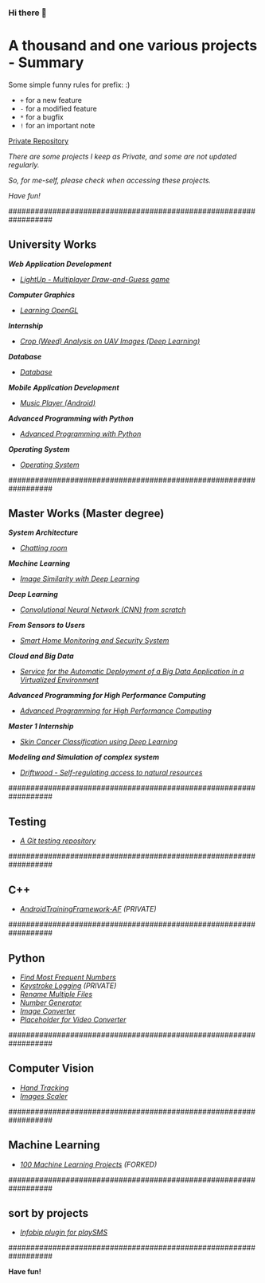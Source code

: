 ### Hi there 👋

<!--
**Lib3Rt9/Lib3Rt9** is a ✨ _special_ ✨ repository because its `README.md` (this file) appears on your GitHub profile.

Here are some ideas to get you started:

- 🔭 I’m currently working on ...
- 🌱 I’m currently learning ...
- 👯 I’m looking to collaborate on ...
- 🤔 I’m looking for help with ...
- 💬 Ask me about ...
- 📫 How to reach me: ...
- 😄 Pronouns: ...
- ⚡ Fun fact: ...
-->


# A thousand and one various projects - Summary

Some simple funny rules for prefix: :)
-    `+`    for a new feature
-    `-`    for a modified feature
-    `*`    for a bugfix
-    `!`    for an important note


[Private Repository](https://github.com/Lib3Rt9/Private)

*There are some projects I keep as Private, and some are not updated regularly.*

*So, for me-self, please check when accessing these projects.*

*Have fun!*

##################################################################

## University Works

***Web Application Development***
- *[LightUp - Multiplayer Draw-and-Guess game](https://github.com/Lib3Rt9/LightUp)*

***Computer Graphics***
- *[Learning OpenGL](https://github.com/Lib3Rt9/Learn-OpenGL)*

***Internship***
- *[Crop (Weed) Analysis on UAV Images (Deep Learning)](https://github.com/Lib3Rt9/CropWeedSegmentation)*

***Database***
- *[Database](https://github.com/aidenpearce001/University-s-Project/tree/main/Basic%20Database)*

***Mobile Application Development***
- *[Music Player (Android)](https://github.com/Lib3Rt9/androiddev2022)*

***Advanced Programming with Python***
- *[Advanced Programming with Python](https://github.com/Lib3Rt9/pp2021)*

***Operating System***
- *[Operating System](https://github.com/Lib3Rt9/OS2020)*

##################################################################

## Master Works (Master degree)
***System Architecture***
- *[Chatting room](https://github.com/Lib3Rt9/SystemArchitecture)*
  
***Machine Learning***
- *[Image Similarity with Deep Learning](https://github.com/Lib3Rt9/ImageSimilarity)*

***Deep Learning***
- *[Convolutional Neural Network (CNN) from scratch](https://github.com/Lib3Rt9/dl2024)*

***From Sensors to Users***
- *[Smart Home Monitoring and Security System](https://github.com/Lib3Rt9/FromSensorsToUsers)*

***Cloud and Big Data***
- *[Service for the Automatic Deployment of a Big Data Application in a Virtualized Environment](https://github.com/Lib3Rt9/CloudAndBigData)*

***Advanced Programming for High Performance Computing***
- *[Advanced Programming for High Performance Computing](https://github.com/Lib3Rt9/advancedhpc2024)*

***Master 1 Internship***
- *[Skin Cancer Classification using Deep Learning](https://github.com/Lib3Rt9/SkinCancerClassification)*

***Modeling and Simulation of complex system***
- *[Driftwood - Self-regulating access to natural resources](https://github.com/Lib3Rt9/SkinCancerClassification)*

##################################################################

## Testing
- *[A Git testing repository](https://github.com/Lib3Rt9/testGit)*

##################################################################

## C++
- *[AndroidTrainingFramework-AF](https://github.com/Lib3Rt9/AndroidTrainingFramework-AF) (PRIVATE)*

##################################################################

## Python
- *[Find Most Frequent Numbers](https://github.com/Lib3Rt9/MostFrequency)*
- *[Keystroke Logging](https://github.com/Lib3Rt9/Keylogger) (PRIVATE)*
- *[Rename Multiple Files](https://github.com/Lib3Rt9/PythonProjects/tree/rename_files)*
- *[Number Generator](https://github.com/Lib3Rt9/PythonProjects/tree/number_generator)*
- *[Image Converter](https://github.com/Lib3Rt9/ImageConverter)*
- *[Placeholder for Video Converter](placeholder)*

##################################################################

## Computer Vision
- *[Hand Tracking](https://github.com/Lib3Rt9/HandTracking)*
- *[Images Scaler](https://github.com/Lib3Rt9/ImageScaler)*

##################################################################

## Machine Learning
- *[100 Machine Learning Projects](https://github.com/Lib3Rt9/100MLProjects) (FORKED)*

##################################################################

## sort by projects

- *[Infobip plugin for playSMS](https://github.com/Lib3Rt9/playSMS-Infobip-plugin)*

##################################################################

**Have fun!**
